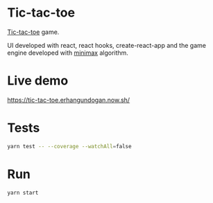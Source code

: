 Tic-tac-toe
=====

[Tic-tac-toe](https://en.wikipedia.org/wiki/Tic-tac-toe) game. 

UI developed with react, react hooks, create-react-app and the game engine developed with [minimax](https://en.wikipedia.org/wiki/Minimax) algorithm. 

Live demo
=====

https://tic-tac-toe.erhangundogan.now.sh/

Tests
=====

```bash
yarn test -- --coverage --watchAll=false
```

Run
===

```bash
yarn start
```
